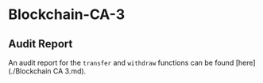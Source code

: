 # Blockchain-CA-3
## Audit Report
An audit report for the `transfer` and `withdraw` functions can be found [here](./Blockchain CA 3.md).
